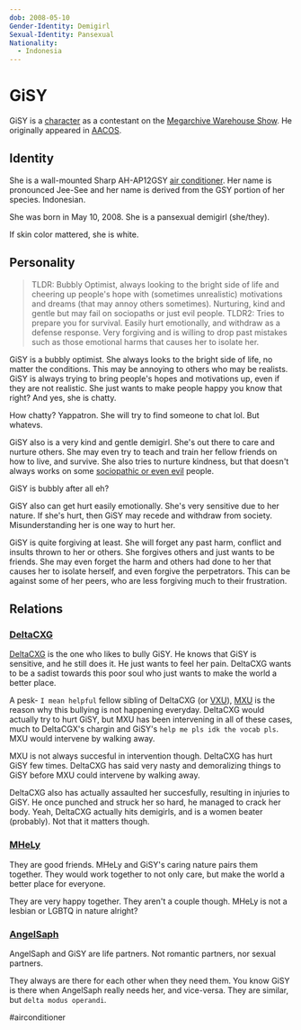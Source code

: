```yaml
---
dob: 2008-05-10
Gender-Identity: Demigirl
Sexual-Identity: Pansexual
Nationality:
  - Indonesia
---
```

# GiSY

GiSY is a [character](Characters.md) as a contestant on the [Megarchive Warehouse Show](../../../Megarchive%20Warehouse%20Show/Megarchive%20Warehouse%20Show.md). He originally appeared in [AACOS](../../../Megarchive%20Warehouse%20Show/AACOS.md).


## Identity

She is a wall-mounted Sharp AH-AP12GSY [air conditioner](../../Species/Air%20Conditioners.md). Her name is pronounced Jee-See and her name is derived from the GSY portion of her species. Indonesian.

She was born in May 10, 2008. She is a pansexual demigirl (she/they).

If skin color mattered, she is white.

## Personality
> TLDR: Bubbly Optimist, always looking to the bright side of life and cheering up people's hope with (sometimes unrealistic) motivations and dreams (that may annoy others sometimes).  Nurturing, kind and gentle but may fail on sociopaths or just evil people. 
> TLDR2: Tries to prepare you for survival. Easily hurt emotionally, and withdraw as a defense response. Very forgiving and is willing to drop past mistakes such as those emotional harms that causes her to isolate her.

GiSY is a bubbly optimist. She always looks to the bright side of life, no matter the conditions. This may be annoying to others who may be realists. GiSY is always trying to bring people's hopes and motivations up, even if they are not realistic. She just wants to make people happy you know that right? And yes, she is chatty.

How chatty? Yappatron. She will try to find someone to chat lol. But whatevs.

GiSY also is a very kind and gentle demigirl. She's out there to care and nurture others. She may even try to teach and train her fellow friends on how to live, and survive. She also tries to nurture kindness, but that doesn't always works on some [sociopathic or even evil](VXU.md#DeltaCXG) people. 

GiSY is bubbly after all eh?

GiSY also can get hurt easily emotionally. She's very sensitive due to her nature. If she's hurt, then GiSY may recede and withdraw from society. Misunderstanding her is one way to hurt her.

GiSY is quite forgiving at least. She will forget any past harm, conflict and insults thrown to her or others. She forgives others and just wants to be friends. She may even forget the harm and others had done to her that causes her to isolate herself, and even forgive the perpetrators. This can be against some of her peers, who are less forgiving much to their frustration.

## Relations

### [DeltaCXG](VXU.md#DeltaCXG)

[DeltaCXG](#DeltaCXG) is the one who likes to bully GiSY. He knows that GiSY is sensitive, and he still does it. He just wants to feel her pain. DeltaCXG wants to be a sadist towards this poor soul who just wants to make the world a better place.

A pesk- ```I mean helpful``` fellow sibling of DeltaCXG (or [VXU](VXU.md)), [MXU](#MXU) is the reason why this bullying is not happening everyday. DeltaCXG would actually try to hurt GiSY, but MXU has been intervening in all of these cases, much to DeltaCGX's chargin and GiSY's ```help me pls idk the vocab pls```. MXU would intervene by walking away.

MXU is not always succesful in intervention though. DeltaCXG has hurt GiSY few times. DeltaCXG has said very nasty and demoralizing things to GiSY before MXU could intervene by walking away. 

DeltaCXG also has actually assaulted her succesfully, resulting in injuries to GiSY. He once punched and struck her so hard, he managed to crack her body. Yeah, DeltaCXG actually hits demigirls, and is a women beater (probably). Not that it matters though.

### [MHeLy](MHeLy.md)

They are good friends. MHeLy and GiSY's caring nature pairs them together. They would work together to not only care, but make the world a better place for everyone.

They are very happy together. They aren't a couple though. MHeLy is not a lesbian or LGBTQ in nature alright?

### [AngelSaph](AngelSaph.md)

AngelSaph and GiSY are life partners. Not romantic partners, nor sexual partners.

They always are there for each other when they need them. You know GiSY is there when AngelSaph really needs her, and vice-versa. They are similar, but `delta modus operandi`.


#airconditioner 